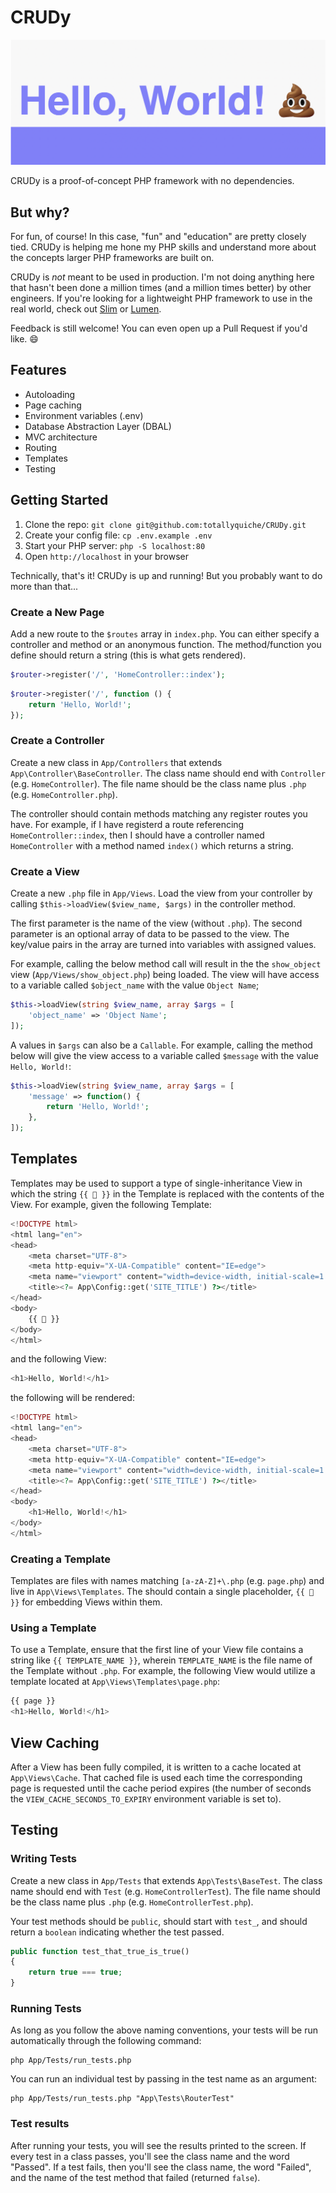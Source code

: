# CRUDy

![CRUDy preview](preview.png)

CRUDy is a proof-of-concept PHP framework with no dependencies.

## But why?

For fun, of course! In this case, "fun" and "education" are pretty closely tied. CRUDy is helping me hone my PHP skills and understand more about the concepts larger PHP frameworks are built on.

CRUDy is _not_ meant to be used in production. I'm not doing anything here that hasn't been done a million times (and a million times better) by other engineers. If you're looking for a lightweight PHP framework to use in the real world, check out [Slim](https://www.slimframework.com/) or [Lumen](https://lumen.laravel.com/).

Feedback is still welcome! You can even open up a Pull Request if you'd like. :smile:

## Features
- Autoloading
- Page caching
- Environment variables (.env)
- Database Abstraction Layer (DBAL)
- MVC architecture
- Routing
- Templates
- Testing

## Getting Started

1. Clone the repo: `git clone git@github.com:totallyquiche/CRUDy.git`
1. Create your config file: `cp .env.example .env`
1. Start your PHP server: `php -S localhost:80`
1. Open `http://localhost` in your browser

Technically, that's it! CRUDy is up and running! But you probably want to do more than that...

### Create a New Page

Add a new route to the `$routes` array in `index.php`. You can either specify a controller and method or an anonymous function. The method/function you define should return a string (this is what gets rendered).

```php
$router->register('/', 'HomeController::index');
```

```php
$router->register('/', function () {
    return 'Hello, World!';
});
```

### Create a Controller

Create a new class in `App/Controllers` that extends `App\Controller\BaseController`. The class name should end with `Controller` (e.g. `HomeController`). The file name should be the class name plus `.php` (e.g. `HomeController.php`).

The controller should contain methods matching any register routes you have. For example, if I have registerd a route referencing `HomeController::index`, then I should have a controller named `HomeController` with a method named `index()` which returns a string.

### Create a View

Create a new `.php` file in `App/Views`. Load the view from your controller by calling `$this->loadView($view_name, $args)` in the controller method.

The first parameter is the name of the view (without `.php`). The second parameter is an optional array of data to be passed to the view. The key/value pairs in the array are turned into variables with assigned values.

For example, calling the below method call will result in the the `show_object` view (`App/Views/show_object.php`) being loaded. The view will have access to a variable called `$object_name` with the value `Object Name`;

```php
$this->loadView(string $view_name, array $args = [
    'object_name' => 'Object Name';
]);
```

A values in `$args` can also be a `Callable`. For example, calling the method below will give the view access to a variable called `$message` with the value `Hello, World!`:

```php
$this->loadView(string $view_name, array $args = [
    'message' => function() {
        return 'Hello, World!';
    },
]);
```

## Templates

Templates may be used to support a type of single-inheritance View in which the string `{{ 💩 }}` in the Template is replaced with the contents of the View. For example, given the following Template:

```php
<!DOCTYPE html>
<html lang="en">
<head>
    <meta charset="UTF-8">
    <meta http-equiv="X-UA-Compatible" content="IE=edge">
    <meta name="viewport" content="width=device-width, initial-scale=1.0">
    <title><?= App\Config::get('SITE_TITLE') ?></title>
</head>
<body>
    {{ 💩 }}
</body>
</html>
```

and the following View:

```php
<h1>Hello, World!</h1>
```

the following will be rendered:

```php
<!DOCTYPE html>
<html lang="en">
<head>
    <meta charset="UTF-8">
    <meta http-equiv="X-UA-Compatible" content="IE=edge">
    <meta name="viewport" content="width=device-width, initial-scale=1.0">
    <title><?= App\Config::get('SITE_TITLE') ?></title>
</head>
<body>
    <h1>Hello, World!</h1>
</body>
</html>
```

### Creating a Template

Templates are files with names matching `[a-zA-Z]+\.php` (e.g. `page.php`) and live in `App\Views\Templates`. The should contain a single placeholder, `{{ 💩 }}` for embedding Views within them.

### Using a Template

To use a Template, ensure that the first line of your View file contains a string like `{{ TEMPLATE_NAME }}`, wherein `TEMPLATE_NAME` is the file name of the Template without `.php`. For example, the following View would utilize a template located at `App\Views\Templates\page.php`:

```php
{{ page }}
<h1>Hello, World!</h1>
```

## View Caching

After a View has been fully compiled, it is written to a cache located at `App\Views\Cache`. That cached file is used each time the corresponding page is requested until the cache period expires (the number of seconds the `VIEW_CACHE_SECONDS_TO_EXPIRY` environment variable is set to).

## Testing

### Writing Tests

Create a new class in `App/Tests` that extends `App\Tests\BaseTest`. The class name should end with `Test` (e.g. `HomeControllerTest`). The file name should be the class name plus `.php` (e.g. `HomeControllerTest.php`).

Your test methods should be `public`, should start with `test_`, and should return a `boolean` indicating whether the test passed.

```php
public function test_that_true_is_true()
{
    return true === true;
}
```

### Running Tests

As long as you follow the above naming conventions, your tests will be run automatically through the following command:

```
php App/Tests/run_tests.php
```

You can run an individual test by passing in the test name as an argument:

```
php App/Tests/run_tests.php "App\Tests\RouterTest"
```

### Test results

After running your tests, you will see the results printed to the screen. If every test in a class passes, you'll see the class name and the word "Passed". If a test fails, then you'll see the class name, the word "Failed", and the name of the test method that failed (returned `false`).
